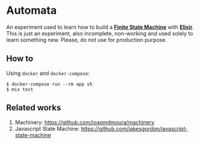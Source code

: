 # Automata
An experiment used to learn how to build a **[Finite State Machine](https://en.wikipedia.org/wiki/Finite-state_machine)** with **[Elixir](https://elixir-lang.org/)**.
This is just an experiment, also incomplete, non-working and used solely to learn something new. Please, do not use for production purpose.

## How to
Using `docker` and `docker-compose`:

```
$ docker-compose run --rm app sh
$ mix test
```

## Related works

1. Machinery: https://github.com/joaomdmoura/machinery
2. Javascript State Machine: https://github.com/jakesgordon/javascript-state-machine